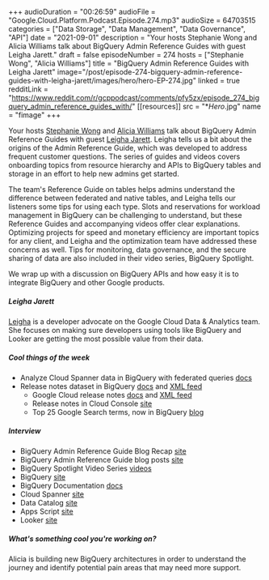 +++
audioDuration = "00:26:59"
audioFile = "Google.Cloud.Platform.Podcast.Episode.274.mp3"
audioSize = 64703515
categories = ["Data Storage", "Data Management", "Data Governance", "API"]
date = "2021-09-01"
description = "Your hosts Stephanie Wong and Alicia Williams talk about BigQuery Admin Reference Guides with guest Leigha Jarett."
draft = false
episodeNumber = 274
hosts = ["Stephanie Wong", "Alicia Williams"]
title = "BigQuery Admin Reference Guides with Leigha Jarett"
image="/post/episode-274-bigquery-admin-reference-guides-with-leigha-jarett/images/hero/hero-EP-274.jpg"
linked = true
redditLink = "https://www.reddit.com/r/gcppodcast/comments/pfy5zx/episode_274_bigquery_admin_reference_guides_with/"
[[resources]]
  src = "**Hero*.jpg"
  name = "fimage"
+++

Your hosts [Stephanie Wong](https://twitter.com/stephr_wong) and [Alicia Williams](https://twitter.com/presactlyalicia) talk about BigQuery Admin Reference Guides with guest [Leigha Jarett](https://twitter.com/leighajarett). Leigha tells us a bit about the origins of the Admin Reference Guide, which was developed to address frequent customer questions. The series of guides and videos covers onboarding topics from resource hierarchy and APIs to BigQuery tables and storage in an effort to help new admins get started.

The team's Reference Guide on tables helps admins understand the difference between federated and native tables, and Leigha tells our listeners some tips for using each type. Slots and reservations for workload management in BigQuery can be challenging to understand, but these Reference Guides and accompanying videos offer clear explanations. Optimizing projects for speed and monetary efficiency are important topics for any client, and Leigha and the optimization team have addressed these concerns as well. Tips for monitoring, data governance, and the secure sharing of data are also included in their video series, BigQuery Spotlight.

We wrap up with a discussion on BigQuery APIs and how easy it is to integrate BigQuery and other Google products. 

##### Leigha Jarett

[Leigha](https://twitter.com/leighajarett) is a developer advocate on the Google Cloud Data & Analytics team. She focuses on making sure developers using tools like BigQuery and Looker are getting the most possible value from their data. 

##### Cool things of the week

* Analyze Cloud Spanner data in BigQuery with federated queries [docs](https://cloud.google.com/bigquery/docs/cloud-spanner-federated-queries)
* Release notes dataset in BigQuery [docs](https://cloud.google.com/bigquery/docs/release-notes) and [XML feed](https://cloud.google.com/feeds/bigquery-release-notes.xml)
     * Google Cloud release notes [docs](https://cloud.google.com/release-notes) and [XML feed](https://cloud.google.com/feeds/gcp-release-notes.xml)
     * Release notes in Cloud Console [site](https://console.cloud.google.com/release-notes?pli=1)
     * Top 25 Google Search terms, now in BigQuery [blog](https://cloud.google.com/blog/products/data-analytics/top-25-google-search-terms-now-in-bigquery)

##### Interview

* BigQuery Admin Reference Guide Blog Recap [site](https://cloud.google.com/blog/topics/developers-practitioners/bigquery-admin-reference-guide-recap)
* BigQuery Admin Reference Guide blog posts [site](https://cloud.google.com/blog/search;query=bigquery%20admin%20reference%20guide;paginate=25;order=newest)
* BigQuery Spotlight Video Series [videos](https://www.youtube.com/playlist?list=PLIivdWyY5sqLAbIdmcMwsxWg-w8Px34MS)
* BigQuery [site](https://cloud.google.com/bigquery)
* BigQuery Documentation [docs](https://cloud.google.com/bigquery/docs)
* Cloud Spanner [site](https://cloud.google.com/spanner)
* Data Catalog [site](https://cloud.google.com/data-catalog)
* Apps Script [site](https://www.google.com/script/start/)
* Looker [site](https://cloud.google.com/looker)

##### What's something cool you're working on?

Alicia is building new BigQuery architectures in order to understand the journey and identify potential pain areas that may need more support.



